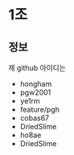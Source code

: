 # 1조

## 정보

제 github 아이디는

- hongham
- pgw2001
- ye1rm
- feature/pgh
- cobas67
- DriedSlime
- ho8ae
- DriedSlime
